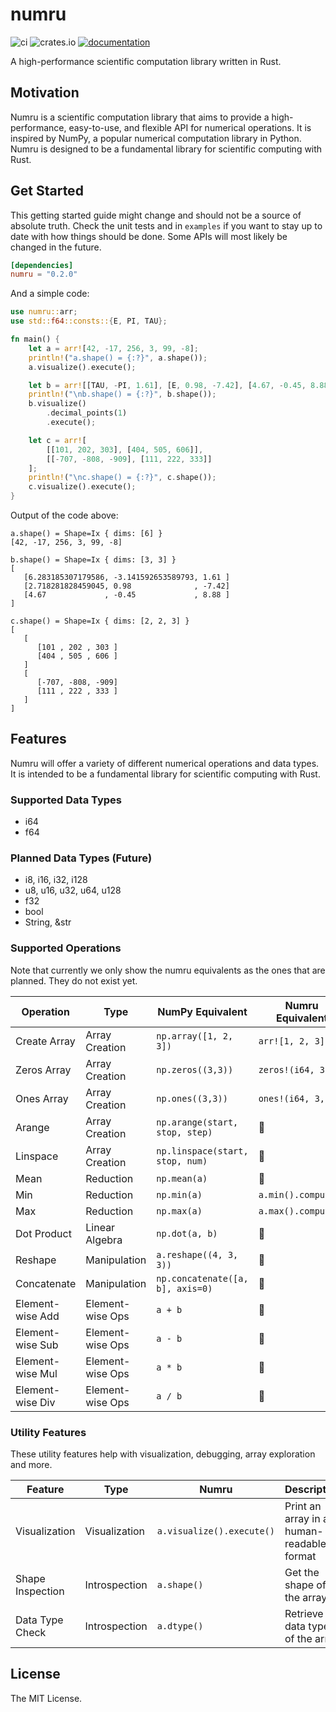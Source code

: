 # numru

![ci](https://img.shields.io/github/actions/workflow/status/mjovanc/numru/ci.yml?branch=main)
![crates.io](https://img.shields.io/crates/v/numru.svg)
[![documentation](https://img.shields.io/badge/docs-numru-blue?logo=rust)](https://docs.rs/numru/latest/)

A high-performance scientific computation library written in Rust.

## Motivation

Numru is a scientific computation library that aims to provide a high-performance, easy-to-use, and flexible API for numerical operations.
It is inspired by NumPy, a popular numerical computation library in Python. Numru is designed to be a fundamental library for scientific computing with Rust.

## Get Started

This getting started guide might change and should not be a source of absolute truth.
Check the unit tests and in `examples` if you want to stay up to date with how things should be done. Some APIs will most likely be changed in the future.

```toml
[dependencies]
numru = "0.2.0"
```

And a simple code:

```rust
use numru::arr;
use std::f64::consts::{E, PI, TAU};

fn main() {
    let a = arr![42, -17, 256, 3, 99, -8];
    println!("a.shape() = {:?}", a.shape());
    a.visualize().execute();

    let b = arr![[TAU, -PI, 1.61], [E, 0.98, -7.42], [4.67, -0.45, 8.88]];
    println!("\nb.shape() = {:?}", b.shape());
    b.visualize()
        .decimal_points(1)
        .execute();

    let c = arr![
        [[101, 202, 303], [404, 505, 606]],
        [[-707, -808, -909], [111, 222, 333]]
    ];
    println!("\nc.shape() = {:?}", c.shape());
    c.visualize().execute();
}
```

Output of the code above:

```shell
a.shape() = Shape=Ix { dims: [6] }
[42, -17, 256, 3, 99, -8]

b.shape() = Shape=Ix { dims: [3, 3] }
[
   [6.283185307179586, -3.141592653589793, 1.61 ]
   [2.718281828459045, 0.98              , -7.42]
   [4.67             , -0.45             , 8.88 ]
]

c.shape() = Shape=Ix { dims: [2, 2, 3] }
[
   [
      [101 , 202 , 303 ]
      [404 , 505 , 606 ]
   ]
   [
      [-707, -808, -909]
      [111 , 222 , 333 ]
   ]
]
```

## Features

Numru will offer a variety of different numerical operations and data types. It is intended to be a fundamental library for scientific computing with Rust.

### Supported Data Types

- i64
- f64

### Planned Data Types (Future)

- i8, i16, i32, i128
- u8, u16, u32, u64, u128
- f32
- bool
- String, &str

### Supported Operations

Note that currently we only show the numru equivalents as the ones that are planned. They do not exist yet.

| **Operation**          | **Type**              | **NumPy Equivalent**             | **Numru Equivalent**             |
|--------------------|-------------------|-----------------------------|------------------------------|
| Create Array   | Array Creation    | `np.array([1, 2, 3])`       | `arr![1, 2, 3]`             |
| Zeros Array    | Array Creation    | `np.zeros((3,3))`           | `zeros!(i64, 3, 3)`         |
| Ones Array     | Array Creation    | `np.ones((3,3))`            | `ones!(i64, 3, 3)`                           |
| Arange         | Array Creation    | `np.arange(start, stop, step)` | 🚧                       |
| Linspace       | Array Creation    | `np.linspace(start, stop, num)` | 🚧                      |
| Mean          | Reduction         | `np.mean(a)`                | 🚧        |
| Min           | Reduction         | `np.min(a)`                 | `a.min().compute()`         |
| Max           | Reduction         | `np.max(a)`                 | `a.max().compute()`         |
| Dot Product    | Linear Algebra    | `np.dot(a, b)`              | 🚧                           |
| Reshape        | Manipulation      | `a.reshape((4, 3, 3))`      | 🚧                           |
| Concatenate    | Manipulation      | `np.concatenate([a, b], axis=0)` | 🚧                   |
| Element-wise Add | Element-wise Ops | `a + b`                     | 🚧                           |
| Element-wise Sub | Element-wise Ops | `a - b`                     | 🚧                           |
| Element-wise Mul | Element-wise Ops | `a * b`                     | 🚧                           |
| Element-wise Div | Element-wise Ops | `a / b`                     | 🚧                           |

### Utility Features

These utility features help with visualization, debugging, array exploration and more.

| **Feature**              | **Type**               | **Numru**                                      | **Description**                                      |
|----------------------|-------------------|--------------------------------------------|--------------------------------------------------|
| Visualization    | Visualization   | `a.visualize().execute()`                 | Print an array in a human-readable format       |
| Shape Inspection | Introspection     | `a.shape()`                               | Get the shape of the array                      |
| Data Type Check  | Introspection     | `a.dtype()`                            | Retrieve the data type of the array             |

## License

The MIT License.
